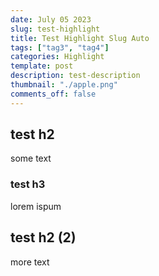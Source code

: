 ```yaml
---
date: July 05 2023
slug: test-highlight
title: Test Highlight Slug Auto
tags: ["tag3", "tag4"]
categories: Highlight
template: post
description: test-description
thumbnail: "./apple.png"
comments_off: false
---
```


## test h2
some text 

### test h3 
lorem ispum 

## test h2 (2)
more text

